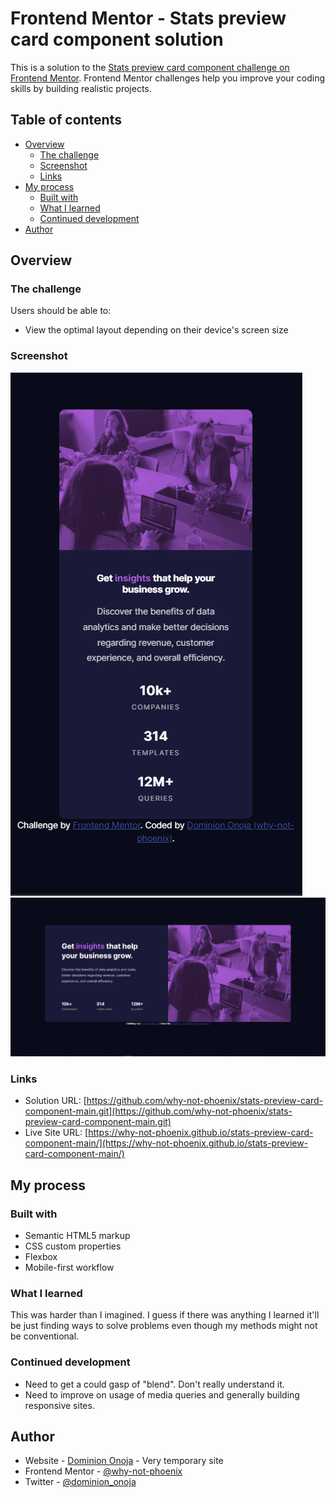 # Frontend Mentor - Stats preview card component solution

This is a solution to the [Stats preview card component challenge on Frontend Mentor](https://www.frontendmentor.io/challenges/stats-preview-card-component-8JqbgoU62). Frontend Mentor challenges help you improve your coding skills by building realistic projects.

## Table of contents

- [Overview](#overview)
  - [The challenge](#the-challenge)
  - [Screenshot](#screenshot)
  - [Links](#links)
- [My process](#my-process)
  - [Built with](#built-with)
  - [What I learned](#what-i-learned)
  - [Continued development](#continued-development)
- [Author](#author)

## Overview

### The challenge

Users should be able to:

- View the optimal layout depending on their device's screen size

### Screenshot

![](design/mobile-design.png)
![](design/desktop-design.png)

### Links

- Solution URL: [https://github.com/why-not-phoenix/stats-preview-card-component-main.git](https://github.com/why-not-phoenix/stats-preview-card-component-main.git)
- Live Site URL: [https://why-not-phoenix.github.io/stats-preview-card-component-main/](https://why-not-phoenix.github.io/stats-preview-card-component-main/)

## My process

### Built with

- Semantic HTML5 markup
- CSS custom properties
- Flexbox
- Mobile-first workflow

### What I learned

This was harder than I imagined. I guess if there was anything I learned it'll be just finding ways to solve problems even though my methods might not be conventional.

### Continued development

- Need to get a could gasp of "blend". Don't really understand it.
- Need to improve on usage of media queries and generally building responsive sites.

## Author

- Website - [Dominion Onoja](https://why-not-phoenix.github.io/cv/) - Very temporary site
- Frontend Mentor - [@why-not-phoenix](https://www.frontendmentor.io/profile/why-not-phoenix)
- Twitter - [@dominion_onoja](https://twitter.com/dominion_onoja)
